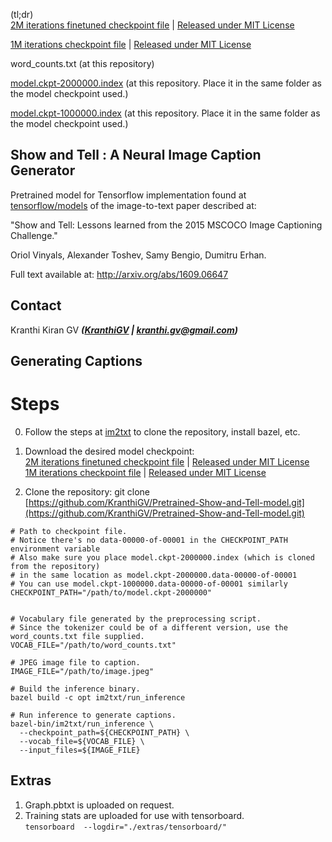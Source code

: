 (tl;dr)  
[2M iterations finetuned checkpoint file](https://drive.google.com/file/d/0B3laN3vvvSD2T1RPeDA5djJ6bFE/view?usp=sharing) | [Released under MIT License](https://github.com/KranthiGV/Pretrained-Show-and-Tell-model/blob/master/LICENSE)

[1M iterations checkpoint file](https://drive.google.com/file/d/0B3laN3vvvSD2WWxuR3VRQzhycWM/view?usp=sharing) | [Released under MIT License](https://github.com/KranthiGV/Pretrained-Show-and-Tell-model/blob/master/LICENSE)

word_counts.txt (at this repository)

[model.ckpt-2000000.index](https://github.com/KranthiGV/Pretrained-Show-and-Tell-model) (at this repository. Place it in the same folder as the model checkpoint used.)

[model.ckpt-1000000.index](https://github.com/KranthiGV/Pretrained-Show-and-Tell-model) (at this repository. Place it in the same folder as the model checkpoint used.)

## Show and Tell : A Neural Image Caption Generator
Pretrained model for Tensorflow implementation found at [tensorflow/models](https://github.com/tensorflow/models/) of the image-to-text paper described at:

"Show and Tell: Lessons learned from the 2015 MSCOCO Image Captioning Challenge."

Oriol Vinyals, Alexander Toshev, Samy Bengio, Dumitru Erhan.

Full text available at: http://arxiv.org/abs/1609.06647

## Contact

Kranthi Kiran GV ***([KranthiGV](https://github.com/KranthiGV) | [kranthi.gv@gmail.com](mailto:kranthi.gv@gmail.com))***

## Generating Captions

# Steps
0) Follow the steps at [im2txt](https://github.com/tensorflow/models/tree/master/im2txt) to clone the repository, install bazel, etc.
1) Download the desired model checkpoint:  
[2M iterations finetuned checkpoint file](https://drive.google.com/file/d/0B3laN3vvvSD2T1RPeDA5djJ6bFE/view?usp=sharing) | [Released under MIT License](https://github.com/KranthiGV/Pretrained-Show-and-Tell-model/blob/master/LICENSE)  
[1M iterations checkpoint file](https://drive.google.com/file/d/0B3laN3vvvSD2WWxuR3VRQzhycWM/view?usp=sharing) | [Released under MIT License](https://github.com/KranthiGV/Pretrained-Show-and-Tell-model/blob/master/LICENSE)

2) Clone the repository:
git clone [https://github.com/KranthiGV/Pretrained-Show-and-Tell-model.git](https://github.com/KranthiGV/Pretrained-Show-and-Tell-model.git)

```
# Path to checkpoint file.
# Notice there's no data-00000-of-00001 in the CHECKPOINT_PATH environment variable
# Also make sure you place model.ckpt-2000000.index (which is cloned from the repository)
# in the same location as model.ckpt-2000000.data-00000-of-00001
# You can use model.ckpt-1000000.data-00000-of-00001 similarly
CHECKPOINT_PATH="/path/to/model.ckpt-2000000"


# Vocabulary file generated by the preprocessing script.
# Since the tokenizer could be of a different version, use the word_counts.txt file supplied. 
VOCAB_FILE="/path/to/word_counts.txt"

# JPEG image file to caption.
IMAGE_FILE="/path/to/image.jpeg"

# Build the inference binary.
bazel build -c opt im2txt/run_inference

# Run inference to generate captions.
bazel-bin/im2txt/run_inference \
  --checkpoint_path=${CHECKPOINT_PATH} \
  --vocab_file=${VOCAB_FILE} \
  --input_files=${IMAGE_FILE}
```
## Extras
1) Graph.pbtxt is uploaded on request.
2) Training stats are uploaded for use with tensorboard.  
   `tensorboard  --logdir="./extras/tensorboard/"`
